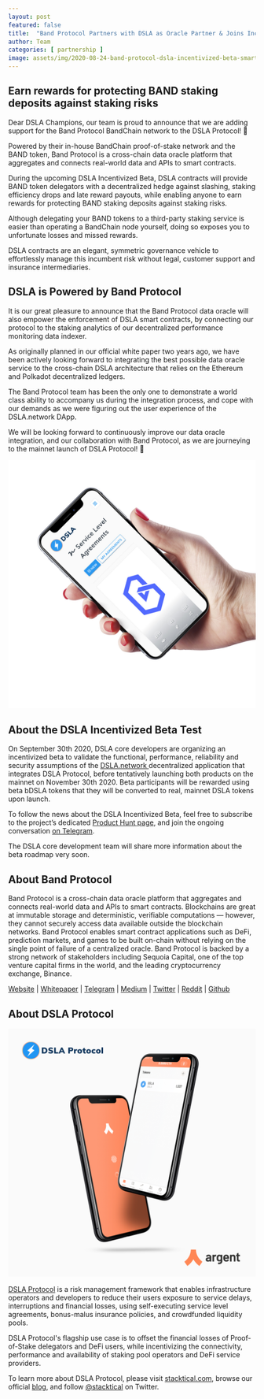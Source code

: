 ```yaml
---
layout: post
featured: false
title:  "Band Protocol Partners with DSLA as Oracle Partner & Joins Incentivized Beta Test"
author: Team
categories: [ partnership ]
image: assets/img/2020-08-24-band-protocol-dsla-incentivized-beta-smartphone.jpg
---
```


## Earn rewards for protecting BAND staking deposits against staking risks

Dear DSLA Champions, our team is proud to announce that we are adding support for the Band Protocol BandChain network to the DSLA Protocol! 🎉

Powered by their in-house BandChain proof-of-stake network and the BAND token, Band Protocol is a cross-chain data oracle platform that aggregates and connects real-world data and APIs to smart contracts. 

During the upcoming DSLA Incentivized Beta, DSLA contracts will provide BAND token delegators with a decentralized hedge against slashing, staking efficiency drops and late reward payouts, while enabling anyone to earn rewards for protecting BAND staking deposits against staking risks.

Although delegating your BAND tokens to a third-party staking service is easier than operating a BandChain node yourself, doing so exposes you to unfortunate losses and missed rewards.

DSLA contracts are an elegant, symmetric governance vehicle to effortlessly manage this incumbent risk without legal, customer support and insurance intermediaries.

## DSLA is Powered by Band Protocol

It is our great pleasure to announce that the Band Protocol data oracle will also empower the enforcement of DSLA smart contracts, by connecting our protocol to the staking analytics of our decentralized performance monitoring data indexer.  

As originally planned in our official white paper two years ago, we have been actively looking forward to integrating the best possible data oracle service to the cross-chain DSLA architecture that relies on the Ethereum and Polkadot decentralized ledgers.  

The Band Protocol team has been the only one to demonstrate a world class ability to accompany us during the integration process, and cope with our demands as we were figuring out the user experience of the DSLA.network DApp.  

We will be looking forward to continuously improve our data oracle integration, and our collaboration with Band Protocol, as we are journeying to the mainnet launch of DSLA Protocol! 🤟
 
 ![Band Protocol DSLA Contract on DSLA.network](/assets/img/2020-08-24-band-protocol-dsla-incentivized-beta-smartphone-alt.jpg)

## About the DSLA Incentivized Beta Test  

On September 30th 2020, DSLA core developers are organizing an incentivized beta to validate the functional, performance, reliability and security assumptions of the [DSLA.network ](https://dsla.network) decentralized application that integrates DSLA Protocol, before tentatively launching both products on the mainnet on November 30th 2020. Beta participants will be rewarded using beta bDSLA tokens that they will be converted to real, mainnet DSLA tokens upon launch.

To follow the news about the DSLA Incentivized Beta, feel free to subscribe to the project’s dedicated [Product Hunt page](https://www.producthunt.com/upcoming/dsla-network), and join the ongoing conversation [on Telegram](https://t.me/stacktical). 

The DSLA core development team will share more information about the beta roadmap very soon.

## About Band Protocol  

Band Protocol is a cross-chain data oracle platform that aggregates and connects real-world data and APIs to smart contracts. Blockchains are great at immutable storage and deterministic, verifiable computations — however, they cannot securely access data available outside the blockchain networks. Band Protocol enables smart contract applications such as DeFi, prediction markets, and games to be built on-chain without relying on the single point of failure of a centralized oracle. Band Protocol is backed by a strong network of stakeholders including Sequoia Capital, one of the top venture capital firms in the world, and the leading cryptocurrency exchange, Binance.

[Website](https://bandprotocol.com/) | [Whitepaper](https://whitepaper.bandprotocol.com/) | [Telegram](https://t.me/bandprotocol) | [Medium](https://medium.com/bandprotocol) | [Twitter](https://twitter.com/bandprotocol) | [Reddit](https://www.reddit.com/r/bandprotocol) | [Github](https://github.com/bandprotocol/)

## About DSLA Protocol

[![DSLA Token, now on Argent wallet](/assets/img/2020-08-26-dsla-token-available-on-Argent-keyless-wallet-screenshot.jpg)](https://stacktical.com)

[DSLA Protocol](https://stacktical.com) is a risk management framework that enables infrastructure operators and developers to reduce their users exposure to service delays, interruptions and financial losses, using self-executing service level agreements, bonus-malus insurance policies, and crowdfunded liquidity pools.

DSLA Protocol's flagship use case is to offset the financial losses of Proof-of-Stake delegators and DeFi users, while incentivizing the connectivity, performance and availability of staking pool operators and DeFi service providers.

To learn more about DSLA Protocol, please visit [stacktical.com](https://stacktical.com), browse our official [blog](https://blog.stacktical.com), and follow [@stacktical](https://twitter.com/Stacktical) on Twitter.